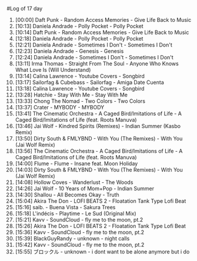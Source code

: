 #Log of 17 day

1. [00:00] Daft Punk - Random Access Memories - Give Life Back to Music
1. [10:13] Daniela Andrade - Polly Pocket - Polly Pocket
1. [10:14] Daft Punk - Random Access Memories - Give Life Back to Music
1. [12:18] Daniela Andrade - Polly Pocket - Polly Pocket
1. [12:21] Daniela Andrade - Sometimes I Don't - Sometimes I Don't
1. [12:23] Daniela Andrade - Genesis - Genesis
1. [12:24] Daniela Andrade - Sometimes I Don't - Sometimes I Don't
1. [13:11] Irma Thomas - Straight From The Soul - Anyone Who Knows What Love Is (Will Understand)
1. [13:14] Calina Lawrence - Youtube Covers - Songbird
1. [13:17] Sailorfag & Cubebass - Sailorfag - Amiga Date Cuenta
1. [13:18] Calina Lawrence - Youtube Covers - Songbird
1. [13:28] Hatchie - Stay With Me - Stay With Me
1. [13:33] Chong The Nomad - Two Colors - Two Colors
1. [13:37] Crater - MYBODY - MYBODY
1. [13:41] The Cinematic Orchestra - A Caged Bird/Imitations of Life - A Caged Bird/Imitations of Life (feat. Roots Manuva)
1. [13:46] Jai Wolf - Kindred Spirits (Remixes) - Indian Summer (Kasbo Remix)
1. [13:50] Dirty South & FMLYBND - With You (The Remixes) - With You (Jai Wolf Remix)
1. [13:56] The Cinematic Orchestra - A Caged Bird/Imitations of Life - A Caged Bird/Imitations of Life (feat. Roots Manuva)
1. [14:00] Flume - Flume - Insane feat. Moon Holiday
1. [14:03] Dirty South & FMLYBND - With You (The Remixes) - With You (Jai Wolf Remix)
1. [14:08] Hollow Coves - Wanderlust - The Woods
1. [14:26] Jai Wolf - 10 Years of Mom+Pop - Indian Summer
1. [14:30] Shallou - All Becomes Okay - Truth
1. [15:04] Akira The Don - LOFI BEATS 2 - Floatation Tank Type Lofi Beat
1. [15:16] saib. - Buena Vista - Sakura Trees
1. [15:18] L'indécis - Playtime - Le Sud (Original Mix)
1. [15:21] Kavv - SoundCloud - fly me to the moon, pt.2
1. [15:26] Akira The Don - LOFI BEATS 2 - Floatation Tank Type Lofi Beat
1. [15:36] Kavv - SoundCloud - fly me to the moon, pt.2
1. [15:39] BlackGuyRandy - unknown - night calls
1. [15:42] Kavv - SoundCloud - fly me to the moon, pt.2
1. [15:55] ブロックル - unknown - i dont want to be alone anymore but i do
